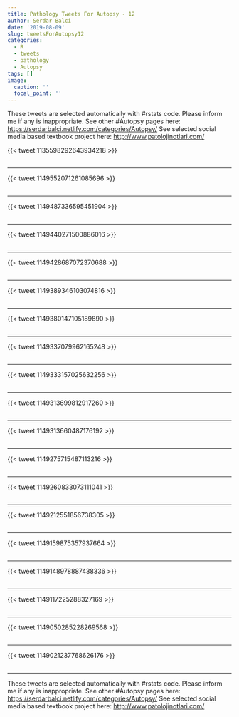 ```yaml
---
title: Pathology Tweets For Autopsy - 12
author: Serdar Balci
date: '2019-08-09'
slug: tweetsForAutopsy12
categories:
  - R
  - tweets
  - pathology
  - Autopsy
tags: []
image:
  caption: ''
  focal_point: ''
---
```



These tweets are selected automatically with #rstats code. Please inform me if any is inappropriate.
See other #Autopsy pages here: https://serdarbalci.netlify.com/categories/Autopsy/ 
See selected social media based textbook project here: http://www.patolojinotlari.com/

{{< tweet 1135598292643934218 >}}
<br>
<br>
<hr>
{{< tweet 1149552071261085696 >}}
<br>
<br>
<hr>
{{< tweet 1149487336595451904 >}}
<br>
<br>
<hr>
{{< tweet 1149440271500886016 >}}
<br>
<br>
<hr>
{{< tweet 1149428687072370688 >}}
<br>
<br>
<hr>
{{< tweet 1149389346103074816 >}}
<br>
<br>
<hr>
{{< tweet 1149380147105189890 >}}
<br>
<br>
<hr>
{{< tweet 1149337079962165248 >}}
<br>
<br>
<hr>
{{< tweet 1149333157025632256 >}}
<br>
<br>
<hr>
{{< tweet 1149313699812917260 >}}
<br>
<br>
<hr>
{{< tweet 1149313660487176192 >}}
<br>
<br>
<hr>
{{< tweet 1149275715487113216 >}}
<br>
<br>
<hr>
{{< tweet 1149260833073111041 >}}
<br>
<br>
<hr>
{{< tweet 1149212551856738305 >}}
<br>
<br>
<hr>
{{< tweet 1149159875357937664 >}}
<br>
<br>
<hr>
{{< tweet 1149148978887438336 >}}
<br>
<br>
<hr>
{{< tweet 1149117225288327169 >}}
<br>
<br>
<hr>
{{< tweet 1149050285228269568 >}}
<br>
<br>
<hr>
{{< tweet 1149021237768626176 >}}
<br>
<br>
<hr>


These tweets are selected automatically with #rstats code. Please inform me if any is inappropriate.
See other #Autopsy pages here: https://serdarbalci.netlify.com/categories/Autopsy/ 
See selected social media based textbook project here: http://www.patolojinotlari.com/
